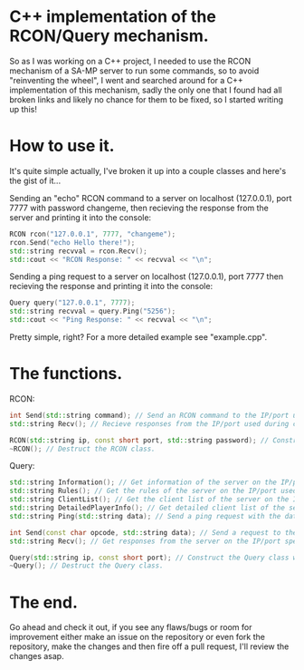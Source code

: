 C++ implementation of the RCON/Query mechanism.
===========

So as I was working on a C++ project, I needed to use the RCON mechanism of a SA-MP server to run some commands, so to avoid "reinventing the wheel", I went and searched around for a C++ implementation of this mechanism, sadly the only one that I found had all broken links and likely no chance for them to be fixed, so I started writing up this!

How to use it.
===========

It's quite simple actually, I've broken it up into a couple classes and here's the gist of it...

Sending an "echo" RCON command to a server on localhost (127.0.0.1), port 7777 with password changeme, then recieving the response from the server and printing it into the console:
```cpp
RCON rcon("127.0.0.1", 7777, "changeme");
rcon.Send("echo Hello there!");
std::string recvval = rcon.Recv();
std::cout << "RCON Response: " << recvval << "\n";
```

Sending a ping request to a server on localhost (127.0.0.1), port 7777 then recieving the response and printing it into the console:
```cpp
Query query("127.0.0.1", 7777);
std::string recvval = query.Ping("5256");
std::cout << "Ping Response: " << recvval << "\n";
```

Pretty simple, right? For a more detailed example see "example.cpp".

The functions.
===========

RCON:
```cpp
int Send(std::string command); // Send an RCON command to the IP/port used during construction.
std::string Recv(); // Recieve responses from the IP/port used during construction.

RCON(std::string ip, const short port, std::string password); // Construct the RCON class with the specified IP, port and password.
~RCON(); // Destruct the RCON class.
```

Query:
```cpp
std::string Information(); // Get information of the server on the IP/port used during construction.
std::string Rules(); // Get the rules of the server on the IP/port used during construction.
std::string ClientList(); // Get the client list of the server on the IP/port used during construction.
std::string DetailedPlayerInfo(); // Get detailed client list of the server on the IP/port used during construction.
std::string Ping(std::string data); // Send a ping request with the data (4 psuedo-random characters) to the server on the IP/port used during construction.

int Send(const char opcode, std::string data); // Send a request to the server on the IP/port specified during construction.
std::string Recv(); // Get responses from the server on the IP/port specified during construction.

Query(std::string ip, const short port); // Construct the Query class with the IP/port specified.
~Query(); // Destruct the Query class.
```

The end.
===========

Go ahead and check it out, if you see any flaws/bugs or room for improvement either make an issue on the repository or even fork the repository, make the changes and then fire off a pull request, I'll review the changes asap.
